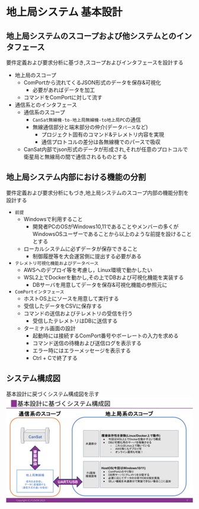# 地上局システム 基本設計

## 地上局システムのスコープおよび他システムとのインタフェース
要件定義および要求分析に基づき,スコープおよびインタフェースを設計する

- 地上局のスコープ
    - ComPortから流れてくるJSON形式のデータを保存&可視化
        - 必要があればデータを加工
    - コマンドをComPortに対して流す
- 通信系とのインタフェース
    - 通信系のスコープ
        - `CanSat無線機-to-地上局無線機-to地上局PC`の通信
        - 無線通信部分と端末部分の仲介(データ`パース`など)
            - プロジェクト固有のコマンド&テレメトリ内容を実現
            - 通信プロトコルの差分は各無線機でのパースで吸収 
    - CanSat内部でjson形式のデータが形成され,それが任意のプロトコルで衛星局と無線局の間で通信されるものとする

## 地上局システム内部における機能の分割
要件定義および要求分析にもづき,地上局システムのスコープ内部の機能分割を設計する

- `前提`
    - Windowsで利用すること
        - 開発者PCのOSがWindows10,11であることやメンバーの多くがWindowsOSユーザーであることから以上のような前提を設けることとする
    - ローカルシステムに必ずデータが保存できること 
        - 制御履歴等を大会運営側に提出する必要がある 
- `テレメトリ可視化機能およびデータベース`
    - AWSへのデプロイ等を考慮し，Linux環境で動かしたい
    - WSL2上でDockerを動かし,その上でDBおよび可視化機能を実装する
        - DBサーバを用意してデータを保存&可視化機能の参照元に
- `ComPortインタフェース`
    - ホストOS上にソースを用意して実行する
    - 受信したデータをCSVに保存する
    - コマンドの送信およびテレメトリの受信を行う
        - 受信したテレメトリはDBに送信する
    - ターミナル画面の設計
        - 起動時には接続するComPort番号やボーレートの入力を求める
        - コマンド送信の待機および送信ログを表示する
        - エラー時にはエラーメッセージを表示する
        - Ctrl + Cで終了する

## システム構成図
基本設計に戻づくシステム構成図を示す
![](fig/fig1.png)